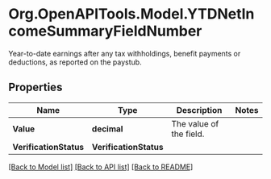 # Org.OpenAPITools.Model.YTDNetIncomeSummaryFieldNumber
Year-to-date earnings after any tax withholdings, benefit payments or deductions, as reported on the paystub.

## Properties

Name | Type | Description | Notes
------------ | ------------- | ------------- | -------------
**Value** | **decimal** | The value of the field. | 
**VerificationStatus** | **VerificationStatus** |  | 

[[Back to Model list]](../README.md#documentation-for-models) [[Back to API list]](../README.md#documentation-for-api-endpoints) [[Back to README]](../README.md)

